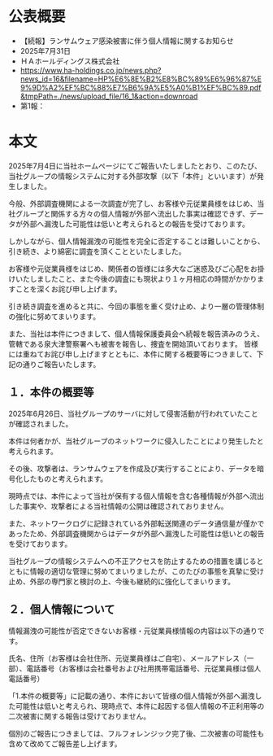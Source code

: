 # 公表概要
- 【続報】ランサムウェア感染被害に伴う個人情報に関するお知らせ
- 2025年7月31日
- ＨＡホールディングス株式会社
- https://www.ha-holdings.co.jp/news.php?news_id=16&filename=HP%E6%8E%B2%E8%BC%89%E6%96%87%E9%9D%A2%EF%BC%88%E7%B6%9A%E5%A0%B1%EF%BC%89.pdf&tmpPath=./news/upload_file/16_1&action=downroad
- 第1報：

# 本文
2025年7月4日に当社ホームページにてご報告いたしましたとおり、このたび、当社グループの情報システムに対する外部攻撃（以下「本件」といいます）が発生しました。

今般、外部調査機関による一次調査が完了し、お客様や元従業員様をはじめ、当社グループと関係する方々の個人情報が外部へ流出した事実は確認できず、データが外部へ漏洩した可能性は低いと考えられるとの報告を受けております。

しかしながら、個人情報漏洩の可能性を完全に否定することは難しいことから、引き続き、より綿密に調査を頂くことといたしました。

お客様や元従業員様をはじめ、関係者の皆様には多大なご迷惑及びご心配をお掛けいたしましたこと、また今後の調査にも現状より１ヶ月相応の時間がかかりますことを深くお詫び申し上げます。

引き続き調査を進めると共に、今回の事態を重く受け止め、より一層の管理体制の強化に努めてまいります。

また、当社は本件につきまして、個人情報保護委員会へ続報を報告済みのうえ、管轄である泉大津警察署へも被害を報告し、捜査を開始頂いております。
皆様には重ねてお詫び申し上げますとともに、本件に関する概要等につきまして、下記の通りご報告いたします。


## １．本件の概要等
2025年6月26日、当社グループのサーバに対して侵害活動が行われていたことが確認されました。

本件は何者かが、当社グループのネットワークに侵入したことにより発生したと考えられます。

その後、攻撃者は、ランサムウェアを作成及び実行することにより、データを暗号化したものと考えられます。

現時点では、本件によって当社が保有する個人情報を含む各種情報が外部へ流出した事実や、攻撃者による当社情報の公開は確認されておりません。

また、ネットワークログに記録されている外部転送関連のデータ通信量が僅かであったため、外部調査機関からはデータが外部へ漏洩した可能性は低いとの報告を受けております。

当社グループの情報システムへの不正アクセスを防止するための措置を講じるとともに情報の適切な管理に努めてまいりましたが、このたびの事態を真摯に受け止め、外部の専門家と検討の上、今後も継続的に強化してまいります。


## ２．個人情報について

情報漏洩の可能性が否定できないお客様・元従業員様情報の内容は以下の通りです。

氏名、住所（お客様は会社住所、元従業員様はご自宅）、メールアドレス（一部）、電話番号（お客様は会社番号および社用携帯電話番号、元従業員様は個人電話番号）

「1.本件の概要等」に記載の通り、本件において皆様の個人情報が外部へ漏洩した可能性は低いと考えられ、現時点で、本件に起因する個人情報の不正利用等の二次被害に関する報告は受けておりません。

個別のご報告につきましては、フルフォレンジック完了後、二次被害の可能性も含めて改めてご報告差し上げます。
